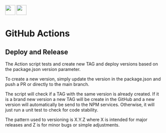 [<img src="https://cdn.countryflags.com/thumbs/united-states-of-america/flag-3d-round-250.png" width="32">](https://github.com/led-startup-studio/boletos/tree/master/.github/workflows/README.md)
[<img src="https://cdn.countryflags.com/thumbs/brazil/flag-3d-round-250.png" width="32">](https://github.com/led-startup-studio/boletos/tree/master/.github/workflows/LEIAME.md)


# GitHub Actions

## Deploy and Release

The Action script tests and create new TAG and deploy versions based on the package.json version parameter.

To create a new version, simply update the version in the package.json and push a PR or directly to the main branch.

The script will check if a TAG with the same version is already created. If it is a brand new version a new TAG will be create in the GitHub and a new version will automatically be send to the NPM services. Otherwise, it will just run a unit test to check for code stability.

The pattern used to versioning is X.Y.Z where X is intended for major releases and Z is for minor bugs or simple adjustments.
